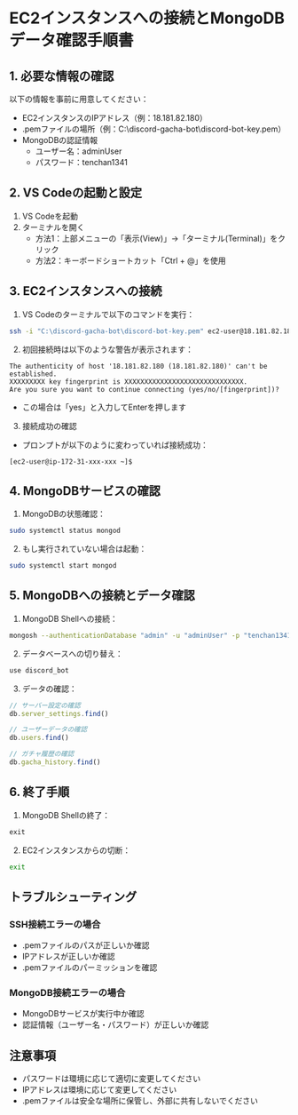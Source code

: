 # EC2インスタンスへの接続とMongoDBデータ確認手順書

## 1. 必要な情報の確認
以下の情報を事前に用意してください：
- EC2インスタンスのIPアドレス（例：18.181.82.180）
- .pemファイルの場所（例：C:\discord-gacha-bot\discord-bot-key.pem）
- MongoDBの認証情報
  - ユーザー名：adminUser
  - パスワード：tenchan1341

## 2. VS Codeの起動と設定
1. VS Codeを起動
2. ターミナルを開く
   - 方法1：上部メニューの「表示(View)」→「ターミナル(Terminal)」をクリック
   - 方法2：キーボードショートカット「Ctrl + @」を使用

## 3. EC2インスタンスへの接続
1. VS Codeのターミナルで以下のコマンドを実行：
```bash
ssh -i "C:\discord-gacha-bot\discord-bot-key.pem" ec2-user@18.181.82.180
```

2. 初回接続時は以下のような警告が表示されます：
```
The authenticity of host '18.181.82.180 (18.181.82.180)' can't be established.
XXXXXXXXX key fingerprint is XXXXXXXXXXXXXXXXXXXXXXXXXXXXXX.
Are you sure you want to continue connecting (yes/no/[fingerprint])?
```
- この場合は「yes」と入力してEnterを押します

3. 接続成功の確認
- プロンプトが以下のように変わっていれば接続成功：
```
[ec2-user@ip-172-31-xxx-xxx ~]$
```

## 4. MongoDBサービスの確認
1. MongoDBの状態確認：
```bash
sudo systemctl status mongod
```

2. もし実行されていない場合は起動：
```bash
sudo systemctl start mongod
```

## 5. MongoDBへの接続とデータ確認
1. MongoDB Shellへの接続：
```bash
mongosh --authenticationDatabase "admin" -u "adminUser" -p "tenchan1341"
```

2. データベースへの切り替え：
```javascript
use discord_bot
```

3. データの確認：
```javascript
// サーバー設定の確認
db.server_settings.find()

// ユーザーデータの確認
db.users.find()

// ガチャ履歴の確認
db.gacha_history.find()
```

## 6. 終了手順
1. MongoDB Shellの終了：
```javascript
exit
```

2. EC2インスタンスからの切断：
```bash
exit
```

## トラブルシューティング

### SSH接続エラーの場合
- .pemファイルのパスが正しいか確認
- IPアドレスが正しいか確認
- .pemファイルのパーミッションを確認

### MongoDB接続エラーの場合
- MongoDBサービスが実行中か確認
- 認証情報（ユーザー名・パスワード）が正しいか確認

## 注意事項
- パスワードは環境に応じて適切に変更してください
- IPアドレスは環境に応じて変更してください
- .pemファイルは安全な場所に保管し、外部に共有しないでください